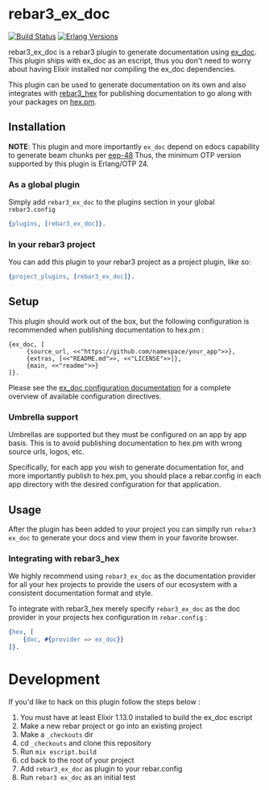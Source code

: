 # rebar3_ex_doc

[![Build Status](https://github.com/starbelly/rebar3_ex_doc/actions/workflows/ci.yml/badge.svg)](https://github.com/starbelly/rebar3_ex_doc/actions/workflows/ci.yml) [![Erlang Versions](https://img.shields.io/badge/Supported%20Erlang%2FOTP-%2024-blue)](http://www.erlang.org)

rebar3_ex_doc is a rebar3 plugin to generate documentation using [ex_doc](https://github.com/elixir-lang/ex_doc). This
plugin ships with ex_doc as an escript, thus you don't need to worry about having Elixir installed nor compiling
the ex_doc dependencies.

This plugin can be used to generate documentation on its own and also integrates with [rebar3_hex](https://github.com/erlef/rebar3_hex) for publishing documentation to go along with your packages on [hex.pm](https://hex.pm/).

## Installation

**NOTE**: This plugin and more importantly `ex_doc` depend on edocs capability to generate beam chunks per [eep-48](https://www.erlang.org/doc/apps/erl_docgen/doc_storage.html)
Thus, the minimum OTP version supported by this plugin is Erlang/OTP 24. 

### As a global plugin

Simply add `rebar3_ex_doc` to the plugins section in your global `rebar3.config`

```erlang
{plugins, [rebar3_ex_doc]}.
```

### In your rebar3 project

You can add this plugin to your rebar3 project as a project plugin, like so:

```erlang
{project_plugins, [rebar3_ex_doc]}.
```

## Setup

This plugin should work out of the box, but the following configuration is recommended when publishing documentation to
hex.pm :

```
{ex_doc, [
     {source_url, <<"https://github.com/namespace/your_app">>},
     {extras, [<<"README.md">>, <<"LICENSE">>]},
     {main, <<"readme">>}
]}.
```

Please see the [ex_doc configuration documentation](https://hexdocs.pm/ex_doc/Mix.Tasks.Docs.html#module-configuration)
for a complete overview of available configuration directives.

### Umbrella support

Umbrellas are supported but they must be configured on an app by app basis. This is to avoid publishing documentation to
hex.pm with wrong source urls, logos, etc.

Specifically, for each app you wish to generate documentation for, and more importantly publish to hex.pm, you should
place a rebar.config in each app directory with the desired configuration for that application.

## Usage

After the plugin has been added to your project you can simplly run `rebar3 ex_doc` to generate your docs and view them
in your favorite browser.

### Integrating with rebar3_hex

We highly recommend using `rebar3_ex_doc` as the documentation provider for all your hex projects to provide the users
of our ecosystem with a consistent documentation format and style.

To integrate with rebar3_hex merely specify `rebar3_ex_doc` as the doc provider in your projects
hex configuration in `rebar.config` :

```erlang
{hex, [
    {doc, #{provider => ex_doc}}
]}.
```

# Development

If you'd like to hack on this plugin follow the steps below :

1. You must have at least Elixir 1.13.0 installed to build the ex_doc escript
2. Make a new rebar project or go into an existing project
3. Make a `_checkouts` dir
4. cd `_checkouts` and clone this repository
5. Run `mix escript.build`
6. cd back to the root of your project
7. Add `rebar3_ex_doc` as plugin to your rebar.config
8. Run `rebar3 ex_doc` as an initial test
